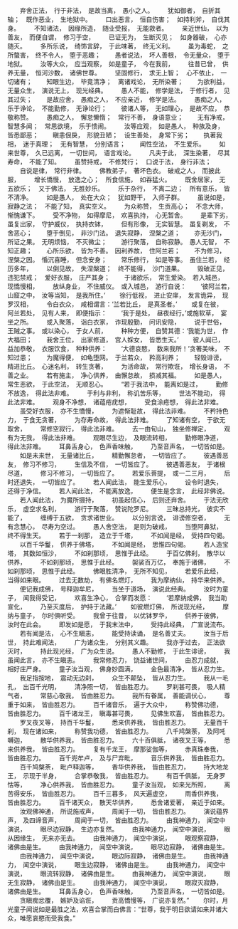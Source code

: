 <!-- { "loadSidebar": true } -->
　　弃舍正法，　行于非法，　是故当离，　愚小之人。
　　犹如御者，　自折其轴；　既作恶业，　生地狱中。
　　口出恶言，　恒自伤害；　如持利斧，　自伐其身。
　　不知诸法，　因缘所造，　随业受报，　无能救者。
　　亲近世仙，　以为善友，　而便自谓，　修习于空，
　　已证无为，　生断灭见；　如身器破，　心亦随灭。
　　多所乐说，　绮饰言辞，　于此味著，　终无义利。
　　虽为毒蛇，　之所螫害，　终不令人，　堕于恶趣；
　　愚者说法，　坏人善根，　令无量众，　堕于地狱。
　　汝等大众，　应当观察，　如是童子，　今在我前，
　　往昔已曾，　供养无量，　恒河沙数，　诸佛世尊。
　　坚固修行，　求无上智；　心不依止，　一切诸有；
　　知眼生边，　毕竟清净；　离诸戏论，　无所染著；
　　为欲利益，　无量众生，　演说无上，　现光经典。
　　愚人不能，　修学是法，　于修行者，　见其过失；
　　是故应舍，　愚痴之人，　不应亲近，　修学是法。
　　愚痴之人，　乐于诤论，　不能勤修，　无诤论行；
　　彼诸人等，　无如理心，　是故不应，　恭敬称赞。
　　愚痴之人，　懈怠懒惰；　常行不善，　身语意业；
　　无有净戒，　智慧多闻；　常思欲境，　乐于愦闹。
　　汝等应观，　如是愚人，　种族及身，　皆悉鄙恶；
　　瞋恚佷戾，　形貌丑陋；　设生善处，　身常下劣；
　　执著我相，　迷于真理；　无有智慧，　分别语言；
　　闻性空法，　不生爱乐。
　　如来世尊，　久已远离，　一切世间，　语言戏论。
　　凡夫于此，　深生染著，　尽其寿命，　不能了知。
　　虽赞持戒，　不修梵行；　口说于法，　身行非法；
　　自说是律，　常行非律。
　　佛教弟子，　著坏色衣。　破戒之人，　而披此服，
　　增长憍慢，　放逸之心；　所食信施，　如吞猛火。
　　既舍居家，　无五欲乐；　又于佛法，　无胜妙乐。
　　乐于杂行，　不离二边；　所有意乐，　皆不清净。
　　如是愚人，　处在大众；　犹如野干，　入师子群。
　　虽说如是，　寂静之法；　不能了知，　真实空义。
　　为众称赞，　生贡高心；　不念大师，　惭愧谦下。
　　受不净物，　如得摩尼，　欢喜执持，　心无暂舍。
　　是辈下劣，　虽复出家，　守护威仪，　执持衣钵，
　　但有形像，　无实智慧。　虽复剃发，　不舍恶心；
　　堕于倒见，　非沙门法。　退失寂静，　涅槃之道；
　　亦无沙门，　所证之果。　无明烦恼，　不灭微尘；
　　游行聚落，　自称寂静。　愚人无智，　不知正趣；
　　心所乐欲，　皆为不善。　因利养故，　住阿兰若；
　　不为修习，　涅槃之因。　惛沉喜睡，　但念安身；
　　常乐修行，　如是等事。　虽住兰若，　经历多年，
　　以倒见故，　失涅槃道；　终不能得，　沙门道果。
　　毁破正见，　违犯禁戒；　爱好衣服，　庄严其身；
　　于诸欲乐，　常生爱染。　若入城邑，　现憍慢相，
　　放纵身业，　不住威仪。　或入城邑，　游行自说：
　　‘彼阿兰若，　山窟之中，　汝等当知，　是我所住。’
　　徐行低视，　进止安庠，　发言诡异，　现罗汉相，
　　令白衣众，　咸相谓言：‘兰若比丘，　是真圣者。’
　　或复在彼，　阿兰若处，　见有人来，　即便指示：
　　‘我于是处，　昼夜经行。’或施软草，　宴坐之所。
　　或入聚落，　诣白衣家，　诈现殷勤，　问讯安隐，
　　说于世俗，　王贼之事。　或以染心，　于女人前，
　　种种方便，　自赞其德：‘我能为世，　作大福田；
　　我舍王位，　出家修道，　宫人婇女，　皆悉生天。’
　　彼人闻已，　益加恭敬，　衣服饮食，　种种供养：
　　‘大德哀愍，　数来我所！’贪著美味，　不知过患；
　　为魔得便，　如龟堕网。　于兰若众，　矜高利养；
　　轻毁诽谤，　精进比丘。　心迷名利，　转生贪著，
　　为活命故，　常行欺诳，　增长身语，　不善之业。
　　若有施主，　净心供养，　由懈怠故，　损减其福。
　　如是愚人，　常生恶欲，　于此空法，　无顺忍心。
　　“若于我法中，　能离如是过，
　　勤修不放逸，　得此法非难。
　　于利与非利，　称讥苦乐等，
　　世法不能动，　得此法非难。
　　观身不净想，　诸蕴疮疣想，
　　受食涂疮想，　得此法非难。
　　虽受好衣服，　亦不生憍慢，
　　为遮惭耻故，　得此法非难。
　　不矜持色力，　于食无贪著，
　　为存寿命故，　得此法非难。
　　了知诸有空，　于欲无取舍，
　　常修空寂行，　得此法非难。
　　去一由旬山，　独坐修禅定，
　　观有为无我，　得此法非难。
　　观眼尽生边，　及眼流转相，
　　勤修眼净道，　得此法非难。
　　耳鼻舌身心，　色声香味触，
　　乃至音声名，　一切皆如是。
　　如是未来世，　无量诸比丘，
　　精勤懈怠者，　一切皆应了。
　　彼遇善恶友，　修习不修习，
　　生信及不信，　一切皆应了。
　　彼遇善恶友，　于诸根尽道，
　　修习不修习，　一切皆应了。
　　若爱乐菩提，　或一二三月，
　　后时还退失，　一切皆应了。
　　若人闻此法，　能生爱乐心，
　　设令时退失，　还得于净信。
　　若人闻此法，　不能离放逸，
　　便生是念言，　此经非佛说。
　　若人闻此法，　为魔所摄持，
　　初虽起信心，　后则还弃舍。
　　于法无欣乐，　虚空求名利，
　　游行于聚落，　赞说陀罗尼。
　　三昧总持光，　彼实不能了，
　　缠缚于五欲，　贪求诸世业。
　　以分别言说，　诽谤修空者，
　　无有念慧心，　尽寿为空过。
　　愚人舍空法，　是则为破戒，
　　当堕阿鼻狱，　终不得生天。
　　若于一刹那，　造立于千塔，
　　不如闻是经，　受持四句偈。
　　以百千华鬘，　供养于佛塔，
　　不如闻是经，　思惟四句偈。
　　若人造宝塔，　其数如恒沙，
　　不如刹那顷，　思惟于此经。
　　于百亿佛刹，　散华以供养，
　　不如刹那顷，　思惟于此经。
　　袈裟百万亿，　奉施于诸佛，
　　不如刹那顷，　思惟于此经。
　　佛眼胜清净，　无所不知见，
　　若爱乐此经，　当得如来眼。
　　过去无数劫，　有佛名燃灯，
　　我为摩纳仙，　持华来供养。
　　便记我成佛，　号释迦牟尼，
　　当坐于道场，　演说此经典。
　　汝时为童子，　闻我得受记，
　　欢喜生净心，　合掌而发愿：
　　‘若摩纳成佛，　我当助宣化，
　　乃至灭度后，　护持于法藏。’
　　如彼燃灯佛，　所说现光经，
　　摩纳与童子，　尔时俱听受。
　　我曾于往昔，　以优钵罗华，
　　供养于彼佛，　汝时在此会。
　　即发如是愿，　于我末法中，
　　受持此经典，　广宣说流布。
　　若有闻是法，　心不生瞋恚，
　　能受持读诵，　是名善丈夫。
　　汝当于后世，　持此难闻法，
　　广为诸众生，　分别其义趣。
　　我亦于过去，　正法欲灭时，
　　持此现光经，　广为众生说。
　　愚人不勤修，　于此生诽谤，
　　我虽闻此言，　亦不生瞋恚。
　　我常修忍力，　饶益诸世间，
　　由忍力成就，　相好庄严身。
　　童子汝当观，　佛身妙圆满，
　　金色最清净，　皆从忍力生。
　　我足指按地，　震动无边刹，
　　众生不颠坠，　皆从忍力生。
　　我从一毛孔，　出百千光明，
　　清净照一切，　皆由胜忍力。
　　罗刹甚可畏，　吸人精气者，
　　常慈心敬我，　皆由胜忍力。
　　我所有眷属，　善能调伏心，
　　尊重于如来，　皆由胜忍力。
　　百千诸音乐，　遍于大众中，
　　称赞佛功德，　皆由胜忍力。
　　百千诸龙王，　瞋毒甚可畏，
　　见佛生欢喜，　皆由胜忍力。
　　罗叉夜叉等，　持百千华鬘，
　　悉来供养我，　皆由胜忍力。
　　无量百千刹，　现在诸如来，
　　称赞我功德，　皆由胜忍力。
　　八千鸠槃荼，　及阿吒嚩迦，
　　散华供养我，　皆由胜忍力。
　　六十百俱胝，　诸夜叉王等，
　　悉来供养我，　皆由胜忍力。
　　复有千龙王，　摩那娑伽等，
　　赤真珠奉我，　皆由胜忍力。
　　百千兜牟卢，　及与尸弃毗，
　　音乐供养我，　皆由胜忍力。
　　百千鸠槃荼，　毗卢释迦等，
　　香华供养我，　皆由胜忍力，
　　持大地龙王，　示现于半身，
　　合掌恭敬我，　皆由胜忍力。
　　有百千俱胝，　无身罗怙等，
　　净心供养我，　皆由胜忍力。
　　童子汝当观，　如来光所照，
　　离苦得安乐，　皆由胜忍力。
　　百千三暮多，　风天遍虚空，
　　雨香供养我，　皆由胜忍力。
　　百千诸天众，　散天华供养，
　　悉舍诸爱著，　亲近于如来。
　　汝观佛神通，　所说施戒声，
　　周闻于一切，　皆由胜忍力。
　　演说蕴界声，　及四谛音声，
　　周闻于一切，　皆由胜忍力。
　　由我神通力，　闻空中演说，
　　眼尽边寂静，　生边亦复然。
　　由我神通力，　闻空中演说，
　　眼从因缘生，　无来亦无去。
　　由我神通力，　闻空中演说，
　　眼观察寂静，　诸佛由是生。
　　由我神通力，　闻空中演说，
　　眼尽边寂静，　诸佛由是生。
　　由我神通力，　闻空中演说，
　　眼边际寂静，　诸佛由是生。
　　由我神通力，　闻空中演说，
　　眼生边寂静，　诸佛由是生。
　　由我神通力，　闻空中演说，
　　眼流转寂静，　诸佛由是生。
　　由我神通力，　闻空中演说，
　　眼无生寂静，　诸佛由是生。
　　由我神通力，　闻空中演说，
　　眼寂灭寂静，　诸佛由是生。
　　耳鼻舌身心，　色声香味触，
　　乃至音声名，　一切皆如是。
　　贪瞋痴忿覆，　嫉妒及谄诳，
　　贡高憍慢等，　广说亦复然。”
　　尔时，月光童子闻说如是最胜之法，欢喜合掌而白佛言：“世尊，我于明日欲请如来并诸大众，唯愿哀愍而受我食。”
